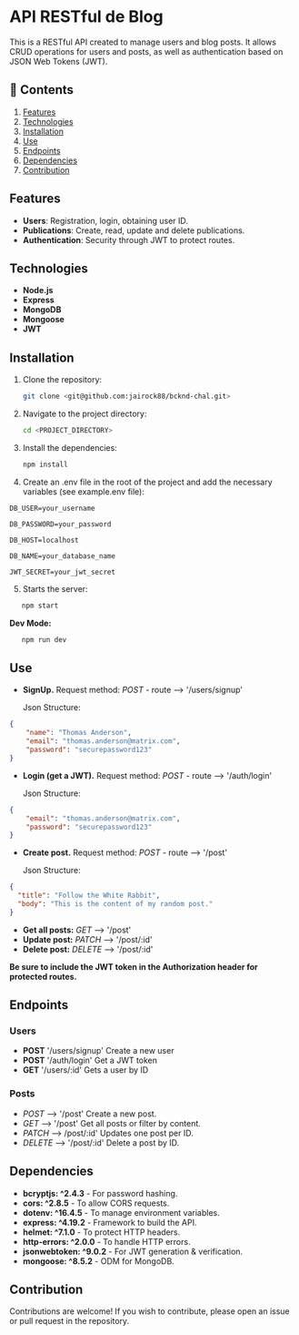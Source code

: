 # API RESTful de Blog

This is a RESTful API created to manage users and blog posts. It allows CRUD operations for users and posts, as well as authentication based on JSON Web Tokens (JWT).

## 📙 Contents

1. [Features](#features)
2. [Technologies](#technologies)
3. [Installation](#installation)
4. [Use](#use)
5. [Endpoints](#endpoints)
6. [Dependencies](#dependencies)
7. [Contribution](#contribution)

## Features

- **Users**: Registration, login, obtaining user ID.
- **Publications**: Create, read, update and delete publications.
- **Authentication**: Security through JWT to protect routes.

## Technologies

- **Node.js**
- **Express**
- **MongoDB**
- **Mongoose**
- **JWT**

## Installation

1. Clone the repository:

   ```bash
   git clone <git@github.com:jairock88/bcknd-chal.git>
   ```

2. Navigate to the project directory:

   ```bash
   cd <PROJECT_DIRECTORY>
   ```

3. Install the dependencies:

   ```bash
   npm install
   ```

4. Create an .env file in the root of the project and add the necessary variables (see example.env file):

```
DB_USER=your_username

DB_PASSWORD=your_password

DB_HOST=localhost

DB_NAME=your_database_name

JWT_SECRET=your_jwt_secret
```

5. Starts the server:

```bash
   npm start
```

**Dev Mode:**

```bash
   npm run dev
```

## Use

- **SignUp.** Request method: *POST* - route --> '/users/signup'

    Json Structure:

````json
{
    "name": "Thomas Anderson",
    "email": "thomas.anderson@matrix.com",
    "password": "securepassword123"
}
````

- **Login (get a JWT).** Request method: *POST* - route -->  '/auth/login'

    Json Structure:

````json
{
    "email": "thomas.anderson@matrix.com",
    "password": "securepassword123"
}
````

- **Create post.** Request method: *POST* - route --> '/post'

    Json Structure:

````json
{
  "title": "Follow the White Rabbit",
  "body": "This is the content of my random post."
}
````

- **Get all posts:** *GET* --> '/post'
- **Update post:** *PATCH* --> '/post/:id'
- **Delete post:** *DELETE* --> '/post/:id'

**Be sure to include the JWT token in the Authorization header for protected routes.**

## Endpoints

### Users

- **POST** '/users/signup' Create a new user
- **POST** '/auth/login' Get a JWT token
- **GET** '/users/:id' Gets a user by ID

### Posts

- *POST* --> '/post' Create a new post.
- *GET* --> '/post' Get all posts or filter by content.
- *PATCH* --> /post/:id' Updates one post per ID.
- *DELETE* --> '/post/:id' Delete a post by ID.

## Dependencies

- **bcryptjs: ^2.4.3** - For password hashing.
- **cors: ^2.8.5** - To allow CORS requests.
- **dotenv: ^16.4.5** - To manage environment variables.
- **express: ^4.19.2** - Framework to build the API.
- **helmet: ^7.1.0** - To protect HTTP headers.
- **http-errors: ^2.0.0** - To handle HTTP errors.
- **jsonwebtoken: ^9.0.2** - For JWT generation & verification.
- **mongoose: ^8.5.2** - ODM for MongoDB.

## Contribution

Contributions are welcome! If you wish to contribute, please open an issue or pull request in the repository.
